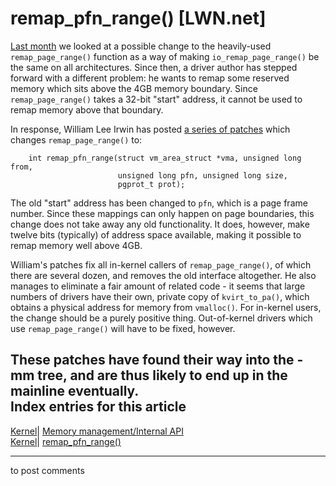 # remap_pfn_range() [LWN.net]

[Last month](/Articles/99120/) we looked at a possible change to the heavily-used `remap_page_range()` function as a way of making `io_remap_page_range()` be the same on all architectures. Since then, a driver author has stepped forward with a different problem: he wants to remap some reserved memory which sits above the 4GB memory boundary. Since `remap_page_range()` takes a 32-bit "start" address, it cannot be used to remap memory above that boundary. 

In response, William Lee Irwin has posted [a series of patches](/Articles/103654/) which changes `remap_page_range()` to: 
    
    
        int remap_pfn_range(struct vm_area_struct *vma, unsigned long from,
                            unsigned long pfn, unsigned long size,
                            pgprot_t prot);
    

The old "start" address has been changed to `pfn`, which is a page frame number. Since these mappings can only happen on page boundaries, this change does not take away any old functionality. It does, however, make twelve bits (typically) of address space available, making it possible to remap memory well above 4GB. 

William's patches fix all in-kernel callers of `remap_page_range()`, of which there are several dozen, and removes the old interface altogether. He also manages to eliminate a fair amount of related code - it seems that large numbers of drivers have their own, private copy of `kvirt_to_pa()`, which obtains a physical address for memory from `vmalloc()`. For in-kernel users, the change should be a purely positive thing. Out-of-kernel drivers which use `remap_page_range()` will have to be fixed, however. 

These patches have found their way into the -mm tree, and are thus likely to end up in the mainline eventually.  
Index entries for this article  
---  
[Kernel](/Kernel/Index)| [Memory management/Internal API](/Kernel/Index#Memory_management-Internal_API)  
[Kernel](/Kernel/Index)| [remap_pfn_range()](/Kernel/Index#remap_pfn_range)  
  


* * *

to post comments 
